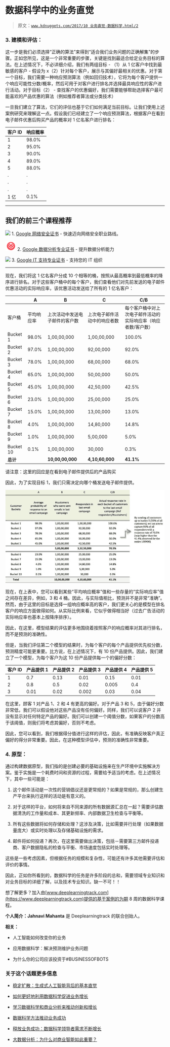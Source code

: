 # 数据科学中的业务直觉

> 原文：[`www.kdnuggets.com/2017/10 业务直觉-数据科学.html/2`](https://www.kdnuggets.com/2017/10/business-intuition-data-science.html/2)

### 3\. 建模和评估：

这一步是我们必须选择“正确的算法”来得到“适合我们业务问题的正确解集”的步骤。正如您所见，这是一个非常重要的步骤，关键是找到最适合给定业务目标的算法。在上述情况下，不必详细介绍，我们有两组目标 - （1）从 1 亿客户中找到最敏感的客户 - 假设为 x（2）针对每个客户，展示与其偏好最相关的优惠。对于第一个目标，我们需要一种响应预测算法（例如回归技术），它将为每个客户提供一个响应可能性分数/概率，然后可用于对客户进行排名并选择最具响应性的客户进行活动。对于目标（2） - 查找客户的优惠偏好，我们需要能够帮助选择客户最可能喜欢的产品优惠的算法（例如推荐者算法或分类技术）

一旦我们建立了算法，它们的评估也基于它们如何满足当前目标。让我们使用上述案例研究来理解这一点。假设我们已经建立了一个响应预测算法，根据客户在看到电子邮件优惠后购买产品的概率对 1 亿名客户进行排名：

| 客户 ID | 响应概率 |
| --- | --- |
| 1 | 98.0% |
| 2 | 95.0% |
| 3 | 90.0% |
| 4 | 89.0% |
| 5 | 88.0% |
| . | . |
| . | . |
| . | . |
| 1 亿 | 0.1% |

* * *

## 我们的前三个课程推荐

![](img/0244c01ba9267c002ef39d4907e0b8fb.png) 1\. [Google 网络安全证书](https://www.kdnuggets.com/google-cybersecurity) - 快速迈向网络安全职业路线。

![](img/e225c49c3c91745821c8c0368bf04711.png) 2\. [Google 数据分析专业证书](https://www.kdnuggets.com/google-data-analytics) - 提升数据分析能力

![](img/0244c01ba9267c002ef39d4907e0b8fb.png) 3\. [Google IT 支持专业证书](https://www.kdnuggets.com/google-itsupport) - 支持您的 IT 组织

* * *

现在，我们将这 1 亿名客户分成 10 个相等的桶，按照从最高概率到最低概率的降序进行排名。对于这些客户桶中的每个客户，我们查看他们对先前发送的电子邮件优惠活动的实际响应率，该优惠活动发送给了所有的 1 亿名客户：

|  | A | B | C | C/B |
| --- | --- | --- | --- | --- |
| 客户桶 | 平均响应率 | 上次活动中发送电子邮件的客户数 | 上次电子邮件活动中的响应者数 | 每个客户桶中对上次电子邮件活动的实际响应率（响应者数/客户数） |
| Bucket 1 | 98.0% | 1,00,00,000 | 1,00,00,000 | 100.0% |
| Bucket 2 | 97.0% | 1,00,00,000 | 92,00,000 | 92.0% |
| Bucket 3 | 78.0% | 1,00,00,000 | 68,00,000 | 68.0% |
| Bucket 4 | 65.0% | 1,00,00,000 | 50,00,000 | 50.0% |
| Bucket 5 | 45.0% | 1,00,00,000 | 42,50,000 | 42.5% |
| Bucket 6 | 23.0% | 1,00,00,000 | 25,00,000 | 25.0% |
| Bucket 7 | 15.0% | 1,00,00,000 | 13,00,000 | 13.0% |
| Bucket 8 | 4.0% | 1,00,00,000 | 14,80,000 | 14.8% |
| Bucket 9 | 1.0% | 1,00,00,000 | 5,00,000 | 5.0% |
| Bucket 10 | 0.1% | 1,00,00,000 | 30,000 | 0.3% |
| **总计** |  | **10,00,00,000** | **4,10,60,000** | **41.1%** |

请注意：这里的回应是在看到电子邮件提供后的产品购买

因此，为了实现目标 1，我们只需决定向哪个桶发送电子邮件提供。

![](img/01e037eadbac62ce8b51793c5a5952e0.png)

现在，在上表中，您可以看到某些“平均响应概率”值和一些存量的“实际响应率”值之间存在差异，例如，3 和 4 桶。因此，与实际值相比，预测并不是非常“准确”。然而，由于这里的目标是选择一组响应概率高的客户，我们更关心的是模型在排名客户的响应方面做得如何。从实际比例来看，它似乎做得相当好（过去广告活动的实际响应率也基本上按降序排序）。

因此，在这里，模型结果的评估更多地围绕着按照客户的响应概率对其进行排名，而不是预测的准确性。

但是，当我们评估第二个模型的结果时，为每个客户的每个产品提供优先权分数，预测精度可能更重要。比方说，在上述情况下，有 10 份产品提供。因此，我们建立了一个模型，为每个客户为这 10 份产品提供每一个的偏好分数：

| 客户 ID | 产品提供 1 | 产品提供 2 | 产品提供 3 | 产品提供 4 | 产品提供 5 |
| --- | --- | --- | --- | --- | --- |
| 1 | 0.7 | 0.13 | 0.01 | 0.15 | 0.01 |
| 2 | 0.8 | 0.5 | 0.02 | 0.005 | 0.4 |
| 3 | 0.01 | 0.02 | 0.002 | 0.03 | 0.04 |

在这里，顾客 1 对产品 1、2 和 4 有更高的偏好。对于产品 3 和 5，由于偏好分数非常低，我们可以假设他对这些产品没有任何偏好。同样，我们可以说客户 2 并没有显示对任何特定产品的偏好。我们可以创建一个阈值分数，如果客户的分数高于该阈值，则我们将考虑其偏好，否则不考虑。

因此，您可以看到，我们根据得分值进行这样的评估，因此，有准确反映客户真正偏好的得分非常重要。因此，在这种模型评估中，预测的准确性非常重要。

### 4\. 原型：

通过构建数据原型，我们指的是创建必要的基础设施来在生产环境中实施解决方案。鉴于实施是一个耗费时间和资源的过程，需要给予适当的考虑。在上述情况下，其中一些可能是：

1.  这个邮件活动是一次性的营销倡议还是更常规的？如果是常规的，那么创建生产平台来执行这样的活动是有意义的。

1.  对于这样的平台，如何将来自不同来源的所有数据源汇总在一起？需要评估数据清洗的工作量和成本、其更新频率、内部数据卫生检查与平衡等。

1.  所有这些数据将如何存储和处理？这涉及决策，比如需要并行处理（如果数据量庞大）或实时处理以及存储基础设施的需求。

1.  邮件将如何投递？再次，在这里需要做出决策，包括－需要第三方邮件投递商、客户数据隐私的检查与平衡、市场速度包括实时处理等。

这些是一些考虑因素，但根据任务的规模和复杂性，可能还有许多其他需要评估和评价的事情。

因此，正如你所看到的，数据科学的任务是许多阶段的总和，需要领域专业知识和对业务目标的详细了解，以及技术专业知识。缺一不可！！

想了解更多？加入由[www.deeplearningtrack.com](https://www.deeplearningtrack.com)提供的基于案例的为期 8 周的数据科学课程。

**个人简介：Jahnavi Mahanta** 是 Deeplearningtrack 的联合创始人。

**相关：**

+   人工智能如何改变你的业务

+   应用数据科学：解决预测维护业务问题

+   为什么你的公司应该投资于#BUSINESSOFBOTS

### 关于这个话题更多信息

+   [稳定扩散：生成式人工智能背后的基本直觉](https://www.kdnuggets.com/2023/06/stable-diffusion-basic-intuition-behind-generative-ai.html)

+   [如何更好地利用数据科学促进业务增长](https://www.kdnuggets.com/2022/08/better-leverage-data-science-business-growth.html)

+   [学习数据科学和商业分析来推动创新和增长](https://www.kdnuggets.com/2023/08/learn-data-science-business-analytics-drive-innovation-growth.html)

+   [数据科学方法推动业务成功](https://www.kdnuggets.com/2023/10/nwu-data-science-methods-drive-business-success)

+   [释放业务成功：数据科学领导者需求不断增长](https://www.kdnuggets.com/unlocking-business-success-the-growing-demand-for-data-science-leaders)

+   [大数据分析：为什么对商业智能如此重要？](https://www.kdnuggets.com/2023/06/big-data-analytics-crucial-business-intelligence.html)
